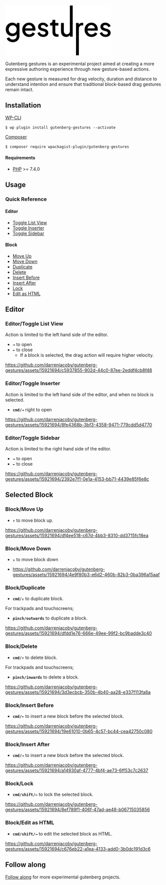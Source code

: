 <img src=".github/logo.svg?sanitize=true">

Gutenberg gestures is an experimental project aimed at creating a more expressive authoring experience through new gesture-based actions.

Each new gesture is measured for drag velocity, duration and distance to understand intention and ensure that traditional block-based drag gestures remain intact. 

## Installation

[WP-CLI](http://wp-cli.org/)

```shell
$ wp plugin install gutenberg-gestures --activate
```

[Composer](https://getcomposer.org/)

```shell
$ composer require wpackagist-plugin/gutenberg-gestures
```

#### Requirements

- [PHP](http://php.net/manual/en/install.php) >= 7.4.0

## Usage

### Quick Reference

#### Editor

- [Toggle List View](#editor-list-view)
- [Toggle Inserter](#editor-inserter)
- [Toggle Sidebar](#editor-sidebar)

#### Block

- [Move Up](#block-move-up)
- [Move Down](#block-move-down)
- [Duplicate](#block-duplicate)
- [Delete](#block-delete)
- [Insert Before](#block-insert-before)
- [Insert After](#block-insert-after)
- [Lock](#block-lock)
- [Edit as HTML](#block-edit-as-html)

## Editor

### <span id="editor-list-view">Editor/Toggle List View</span>

Action is limited to the left hand side of the editor.

- **`→`** to open
- **`←`** to close
  - If a block is selected, the drag action will require higher velocity.

https://github.com/darrenjacoby/gutenberg-gestures/assets/15921694/c5937855-902d-44c0-87ee-2eddf4cb8f48

### <span id="editor-inserter">Editor/Toggle Inserter</span>

Action is limited to the left hand side of the editor, and when no block is selected.

- **`cmd/→`** right to open

https://github.com/darrenjacoby/gutenberg-gestures/assets/15921694/8fe4368b-3bf3-4358-9471-779cdd5d4770

### <span id="editor-sidebar">Editor/Toggle Sidebar</span>

Action is limited to the right hand side of the editor.

- **`→`** to open
- **`←`** to close

https://github.com/darrenjacoby/gutenberg-gestures/assets/15921694/2392e7f1-0e1a-4153-bb71-4439e85f6e8c

## Selected Block

### <span id="block-move-up">Block/Move Up</span>

- **`↑`** to move block up.

https://github.com/darrenjacoby/gutenberg-gestures/assets/15921694/df4ee518-c67d-4bb3-8310-dd3715fc18ea

### <span id="block-move-down">Block/Move Down</span>

- **`↓`** to move block down

- https://github.com/darrenjacoby/gutenberg-gestures/assets/15921694/4e9f80b3-e6d2-460b-82b3-0ba396a15aaf

### <span id="block-duplicate">Block/Duplicate</span>

- **`cmd/↓`** to duplicate block.

For trackpads and touchscreens;

- **`pinch/outwards`** to duplicate a block.

https://github.com/darrenjacoby/gutenberg-gestures/assets/15921694/dfdd1e76-666e-49ee-99f2-bc9badde3c40

### <span id="block-delete">Block/Delete</span>

- **`cmd/↑`** to delete block.

For trackpads and touchscreens;
- **`pinch/inwards`** to delete a block.

https://github.com/darrenjacoby/gutenberg-gestures/assets/15921694/3d3ecbcb-350b-4b40-aa28-e337f113fa6a

### <span id="block-insert-before">Block/Insert Before</span>

- **`cmd/←`** to insert a new block before the selected block.

https://github.com/darrenjacoby/gutenberg-gestures/assets/15921694/19e61010-0b65-4c57-bc44-cea42750c080

### <span id="block-insert-after">Block/Insert After</span>

- **`cmd/→`** to insert a new block before the selected block.

https://github.com/darrenjacoby/gutenberg-gestures/assets/15921694/a14930af-4777-4bf4-ae73-6ff53c7c2637

### <span id="block-lock">Block/Lock</span>

- **`cmd/shift/←`** to lock the selected block.

https://github.com/darrenjacoby/gutenberg-gestures/assets/15921694/8ef789f1-406f-47ad-ae48-b06715035856

### <span id="block-edit-as-html">Block/Edit as HTML</span>

- **`cmd/shift/→`** to edit the selected block as HTML.

https://github.com/darrenjacoby/gutenberg-gestures/assets/15921694/c676eb22-a1ea-4133-add0-3b0dc191d3c6

## Follow along

[Follow along](https://twitter.com/withjacoby) for more experimental gutenberg projects.
